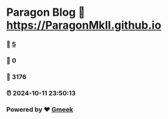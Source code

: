 # Paragon Blog :link: https://ParagonMkII.github.io 
### :page_facing_up: [5](https://ParagonMkII.github.io/tag.html) 
### :speech_balloon: 0 
### :hibiscus: 3176 
### :alarm_clock: 2024-10-11 23:50:13 
### Powered by :heart: [Gmeek](https://github.com/Meekdai/Gmeek)
